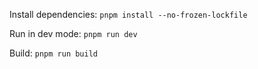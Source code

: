 Install dependencies:
``pnpm install --no-frozen-lockfile``

Run in dev mode:
``pnpm run dev``

Build:
``pnpm run build``
